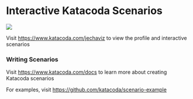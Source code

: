 # Interactive Katacoda Scenarios

[![](http://shields.katacoda.com/katacoda/jechaviz/count.svg)](https://www.katacoda.com/jechaviz "Get your profile on Katacoda.com")

Visit https://www.katacoda.com/jechaviz to view the profile and interactive scenarios

### Writing Scenarios
Visit https://www.katacoda.com/docs to learn more about creating Katacoda scenarios

For examples, visit https://github.com/katacoda/scenario-example
